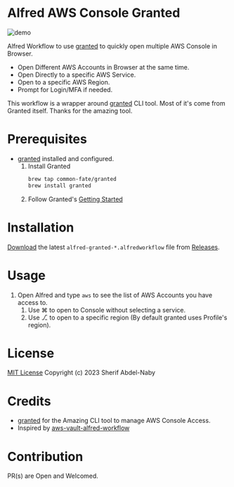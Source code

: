 # Alfred AWS Console Granted 

![demo](./.github/demo.gif)

Alfred Workflow to use [granted](granted.dev) to quickly open multiple AWS Console in Browser.
- Open Different AWS Accounts in Browser at the same time.
- Open Directly to a specific AWS Service.
- Open to a specific AWS Region.
- Prompt for Login/MFA if needed.

This workflow is a wrapper around [granted](granted.dev) CLI tool. Most of it's come from Granted itself. Thanks for the amazing tool.

# Prerequisites
- [granted](granted.dev) installed and configured.
  1. Install Granted
      ```bash
      brew tap common-fate/granted
      brew install granted
      ```
  2.  Follow Granted's [Getting Started](https://docs.commonfate.io/granted/getting-started/)
  
# Installation
[Download]((https://github.com/sherifabdlnaby/alfred-aws-granted/releases/latest)) the latest `alfred-granted-*.alfredworkflow` file from [Releases](https://github.com/sherifabdlnaby/alfred-aws-granted/releases/latest).

# Usage
1. Open Alfred and type `aws` to see the list of AWS Accounts you have access to.
   1. Use ⌘ to open to Console without selecting a service. 
   2. Use ⎇ to open to a specific region (By default granted uses Profile's region).

# License
[MIT License](./LICENSE)
Copyright (c) 2023 Sherif Abdel-Naby

# Credits
- [granted](granted.dev) for the Amazing CLI tool to manage AWS Console Access.
- Inspired by [aws-vault-alfred-workflow](https://github.com/kangaechu/aws-vault-alfred-workflow)


# Contribution

PR(s) are Open and Welcomed.
